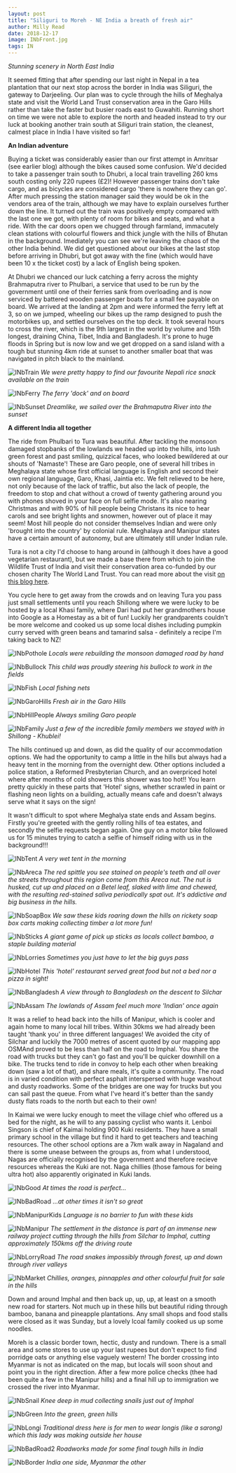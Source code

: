 ```yaml
---
layout: post
title: "Siliguri to Moreh - NE India a breath of fresh air"
author: Milly Read
date: 2018-12-17
image: INbFront.jpg
tags: IN
---  
```


*Stunning scenery in North East India*


It seemed fitting that after spending our last night in Nepal in a tea plantation that our next stop across the border in India was Siliguri, the gateway to Darjeeling. Our plan was to cycle through the hills of Meghalya state and visit the World Land Trust conservation area in the Garo Hills rather than take the faster but busier roads east to Guwahiti. Running short on time we were not able to explore the north and headed instead to try our luck at booking another train south at Siliguri train station, the cleanest, calmest place in India I have visited so far!  

**An Indian adventure**

Buying a ticket was considerably easier than our first attempt in Amritsar (see earlier blog) although the bikes caused some confusion. We'd decided to take a passenger train south to Dhubri, a local train travelling 260 kms south costing only 220 rupees (£2)! However passenger trains don't take cargo, and as bicycles are considered cargo 'there is nowhere they can go'. After much pressing the station manager said they would be ok in the vendors area of the train, although we may have to explain ourselves further down the line. It turned out the train was positively empty compared with the last one we got, with plenty of room for bikes and seats, and what a ride. With the car doors open we chugged through farmland, immacutely clean stations with colourful flowers and thick jungle with the hills of Bhutan in the background. Imediately you can see we're leaving the chaos of the other India behind. We did get questioned about our bikes at the last stop before arriving in Dhubri, but got away with the fine (which would have been 10 x the ticket cost) by a lack of English being spoken.  

At Dhubri we chanced our luck catching a ferry across the mighty Brahmaputra river to Phulbari, a service that used to be run by the government until one of their ferries sank from overloading and is now serviced by battered wooden passenger boats for a small fee payable on board. We arrived at the landing at 2pm and were informed the ferry left at 3, so on we jumped, wheeling our bikes up the ramp designed to push the motorbikes up, and settled ourselves on the top deck. It took several hours to cross the river, which is the 9th largest in the world by volume and 15th longest, draining China, Tibet, India and Bangladesh. It's prone to huge floods in Spring but is now low and we get dropped on a sand island with a tough but stunning 4km ride at sunset to another smaller boat that was navigated in pitch black to the mainland. 

![INbTrain](assets/img/INbTrain.jpg) *We were pretty happy to find our favourite Nepali rice snack available on the train* 

![INbFerry](assets/img/INbFerry.jpg) *The ferry 'dock' and on board* 

![INbSunset](assets/img/INbSunset.JPG) *Dreamlike, we sailed over the Brahmaputra River into the sunset* 

**A different India all together**  

The ride from Phulbari to Tura was beautiful. After tackling the monsoon damaged stopbanks of the lowlands we headed up into the hills, into lush green forest and past smiling, quizzical faces, who looked bewildered at our shouts of 'Namaste'! These are Garo people, one of several hill tribes in Meghalaya state whose first official language is English and second their own regional language, Garo, Khasi, Jaintia etc. We felt relieved to be here, not only because of the lack of traffic, but also the lack of people, the freedom to stop and chat without a crowd of twenty gathering around you with phones shoved in your face on full selfie mode. It's also nearing Christmas and with 90% of hill people being Christans its nice to hear carols and see bright lights and snowmen, however out of place it may seem! Most hill people do not consider themselves Indian and were only 'brought into the country' by colonial rule. Meghalaya and Manipur states have a certain amount of autonomy, but are ultimately still under Indian rule.

Tura is not a city I'd choose to hang around in (although it does have a good vegetarian restaurant), but we made a base there from which to join the Wildlife Trust of India and visit their conservation area co-funded by our chosen charity The World Land Trust. You can read more about the visit [on this blog here](http://readcycleread.bike/Garo.html). 

You cycle here to get away from the crowds and on leaving Tura you pass just small settlements until you reach Shillong where we were lucky to be hosted by a local Khasi family, where Dari had put her grandmothers house into Google as a Homestay as a bit of fun!  Luckily her grandparents couldn't be more welcome and cooked us up some local dishes including pumpkin curry served with green beans and tamarind salsa - definitely a recipe I'm taking back to NZ!  

![INbPothole](assets/img/INbPothole.jpg) *Locals were rebuilding the monsoon damaged road by hand* 

![INbBullock](assets/img/INbBullock.jpg) *This child was proudly steering his bullock to work in the fields* 

![INbFish](assets/img/INbFish.jpg) *Local fishing nets* 

![INbGaroHills](assets/img/INbGaroHills.jpg) *Fresh air in the Garo Hills* 

![INbHillPeople](assets/img/INbHillPeople.jpg) *Always smiling Garo people* 

![INbFamily](assets/img/INbFamily.jpg) *Just a few of the incredible family members we stayed with in Shillong - Khublei!* 


The hills continued up and down, as did the quality of our accommodation options. We had the opportunity to camp a little in the hills but always had a heavy tent in the morning from the overnight dew. Other options included a police station, a Reformed Presbyterian Church, and an overpriced hotel where after months of cold showers this shower was too hot!!  You learn pretty quickly in these parts that 'Hotel' signs, whether scrawled in paint or flashing neon lights on a building, actually means cafe and doesn't always serve what it says on the sign!  

It wasn't difficult to spot where Meghalya state ends and Assam begins. Firstly you're greeted with the gently rolling hills of tea estates, and secondly the selfie requests began again. One guy on a motor bike followed us for 15 minutes trying to catch a selfie of himself riding with us in the background!!! 

![INbTent](assets/img/INbTent.jpg) *A very wet tent in the morning* 

![INbAreca](assets/img/INbAreca.JPG) *The red spittle you see stained on people's teeth and all over the streets throughout this region come from this Areca nut. The nut is husked, cut up and placed on a Betel leaf, slaked with lime and chewed, with the resulting red-stained saliva periodically spat out. It's addictive and big business in the hills.* 

![INbSoapBox](assets/img/INbSoapBox.jpg) *We saw these kids roaring down the hills on rickety soap box carts making  collecting timber a lot more fun!* 

![INbSticks](assets/img/INbSticks.jpg) *A giant game of pick up sticks as locals collect bamboo, a staple building material*

![INbLorries](assets/img/INbLorries.jpg) *Sometimes you just have to let the big guys pass* 

![INbHotel](assets/img/INbHotel.jpg) *This 'hotel' restaurant served great food but not a bed nor a pizza in sight!* 

![INbBangladesh](assets/img/INbBangladesh.jpg) *A view through to Bangladesh on the descent to Silchar* 

![INbAssam](assets/img/INbAssam.jpg) *The lowlands of Assam feel much more 'Indian' once again* 


It was a relief to head back into the hills of Manipur, which is cooler and again home to many local hill tribes. Within 30kms we had already been taught 'thank you' in three different languages!  We avoided the city of Silchar and luckily the 7000 metres of ascent quoted by our mapping app OSMAnd proved to be less than half on the road to Imphal. You share the road with trucks but they can't go fast and you'll be quicker downhill on a bike. The trucks tend to ride in convoy to help each other when breaking down (saw a lot of that), and share meals, it's quite a community. The road is in varied condition with perfect asphalt interspersed with huge washout and  dusty roadworks. Some of the bridges are one way for trucks but you can sail past the queue. From what I've heard it's better than the sandy dusty flats roads to the north but each to their own! 

In Kaimai we were lucky enough to meet the village chief who offered us a bed for the night, as he will to any passing cyclist who wants it. Lenboi Singson is chief of Kaimai holding 900 Kuki residents. They have a small primary school in the village but find it hard to get teachers and teaching resources. The other school options are a 7km walk away in Nagaland and there is some unease between the groups as, from what I understood, Nagas are officially recognised by the government and therefore recieve resources whereas the Kuki are not.  Naga chillies (those famous for being ultra hot) also apparently originated in Kuki lands.  

![INbGood](assets/img/INbGood.jpg) *At times the road is perfect...* 

![INbBadRoad](assets/img/INbBadRoad.jpg) *...at other times it isn't so great*  

![INbManipurKids](assets/img/INbManipurKids.jpg) *Language is no barrier to fun with these kids* 

![INbManipur](assets/img/INbManipur.jpg) *The settlement in the distance is part of an immense new railway project cutting through the hills from Silchar to Imphal, cutting approximately 150kms off the driving route*  

![INbLorryRoad](assets/img/INbLorryRoad.jpg) *The road snakes impossibly through forest, up and down through river valleys* 

![INbMarket](assets/img/INbMarket.jpg) *Chillies, oranges, pinnapples and other colourful fruit for sale in the hills* 

Down and around Imphal and then back up, up, up, at least on a smooth new road for starters. Not much up in these hills but beautiful riding through bamboo, banana and pineapple plantations.  Any small shops and food stalls were closed as it was Sunday, but a lovely lcoal family cooked us up some noodles.  

Moreh is a classic border town, hectic, dusty and rundown. There is a small area and some stores to use up your last rupees but don't expect to find porridge oats or anything else vaguely western!  The border crossing into Myanmar is not as indicated on the map, but locals will soon shout and point you in the right direction. After a few more police checks (thee had been quite a few in the Manipur hills) and a final hill up to immigration we crossed the river into Myanmar.  

![INbSnail](assets/img/INbSnail.jpg) *Knee deep in mud collecting snails just out of Imphal* 

![INbGreen](assets/img/INbGreen.jpg) *Into the green, green hills* 

![INbLongi](assets/img/INbLongi.jpg) *Traditional dress here is for men to wear longis (like a sarong) which this lady was making outside her house* 

![INbBadRoad2](assets/img/INbBadRoad2.JPG) *Roadworks made for some final tough hills in India*  

![INbBorder](assets/img/INbBorder.jpg) *India one side, Myanmar the other* 


